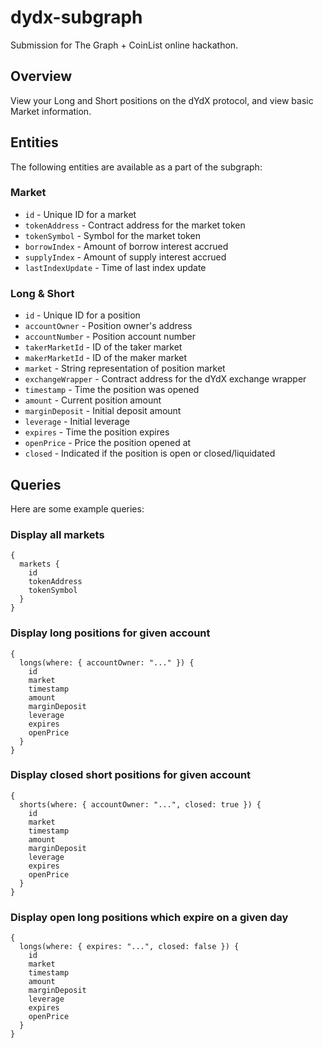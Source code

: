 # dydx-subgraph
Submission for The Graph + CoinList online hackathon.

## Overview
View your Long and Short positions on the dYdX protocol, and view basic Market information.

## Entities
The following entities are available as a part of the subgraph:

### Market
- `id` - Unique ID for a market
- `tokenAddress` - Contract address for the market token
- `tokenSymbol` - Symbol for the market token
- `borrowIndex` - Amount of borrow interest accrued
- `supplyIndex` - Amount of supply interest accrued
- `lastIndexUpdate` - Time of last index update

### Long & Short
- `id` - Unique ID for a position
- `accountOwner` - Position owner's address
- `accountNumber` - Position account number
- `takerMarketId` - ID of the taker market
- `makerMarketId` - ID of the maker market
- `market` - String representation of position market
- `exchangeWrapper` - Contract address for the dYdX exchange wrapper
- `timestamp` - Time the position was opened
- `amount` - Current position amount
- `marginDeposit` - Initial deposit amount
- `leverage` - Initial leverage
- `expires` - Time the position expires
- `openPrice` - Price the position opened at
- `closed` - Indicated if the position is open or closed/liquidated

## Queries
Here are some example queries:

### Display all markets
```
{
  markets {
    id
    tokenAddress
    tokenSymbol
  }
}
```

### Display long positions for given account
```
{
  longs(where: { accountOwner: "..." }) {
    id
    market
    timestamp
    amount
    marginDeposit
    leverage
    expires
    openPrice
  }
}
```

### Display closed short positions for given account
```
{
  shorts(where: { accountOwner: "...", closed: true }) {
    id
    market
    timestamp
    amount
    marginDeposit
    leverage
    expires
    openPrice
  }
}
```

### Display open long positions which expire on a given day
```
{
  longs(where: { expires: "...", closed: false }) {
    id
    market
    timestamp
    amount
    marginDeposit
    leverage
    expires
    openPrice
  }
}
```
